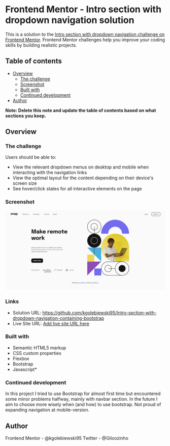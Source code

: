 # Frontend Mentor - Intro section with dropdown navigation solution

This is a solution to the [Intro section with dropdown navigation challenge on Frontend Mentor](https://www.frontendmentor.io/challenges/intro-section-with-dropdown-navigation-ryaPetHE5). Frontend Mentor challenges help you improve your coding skills by building realistic projects. 

## Table of contents

- [Overview](#overview)
  - [The challenge](#the-challenge)
  - [Screenshot](#screenshot)
  - [Built with](#built-with)
  - [Continued development](#continued-development)
- [Author](#author)

**Note: Delete this note and update the table of contents based on what sections you keep.**

## Overview

### The challenge

Users should be able to:

- View the relevant dropdown menus on desktop and mobile when interacting with the navigation links
- View the optimal layout for the content depending on their device's screen size
- See hover/click states for all interactive elements on the page

### Screenshot

![](./screenshot.png)

### Links

- Solution URL: https://github.com/kgolebiewski95/Intro-section-with-dropdown-navigation-containing-bootstrap
- Live Site URL: [Add live site URL here](https://your-live-site-url.com)

### Built with

- Semantic HTML5 markup
- CSS custom properties
- Flexbox
- Bootstrap
- Javascript*

### Continued development

In this project I tried to use Bootstrap for almost first time but encountered some minor problems halfway, mainly with navbar section. In the future I aim to choose more wisely when (and how) to use bootstrap. Not proud of expanding navigation at mobile-version.




## Author

Frontend Mentor - @kgolebiewski95
Twitter - @Giloozinho
